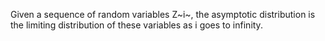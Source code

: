 Given a sequence of random variables Z~i~, the asymptotic distribution
is the limiting distribution of these variables as i goes to infinity.
